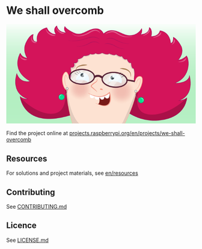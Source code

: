 # We shall overcomb

![we-shall-overcomb](/en/images/banner.png)

Find the project online at [projects.raspberrypi.org/en/projects/we-shall-overcomb](https://projects.raspberrypi.org/en/projects/we-shall-overcomb)

## Resources
For solutions and project materials, see [en/resources](https://github.com/raspberrypilearning/we-shall-overcomb/tree/master/en/resources)

## Contributing
See [CONTRIBUTING.md](CONTRIBUTING.md)

## Licence
 See [LICENSE.md](LICENSE.md)
